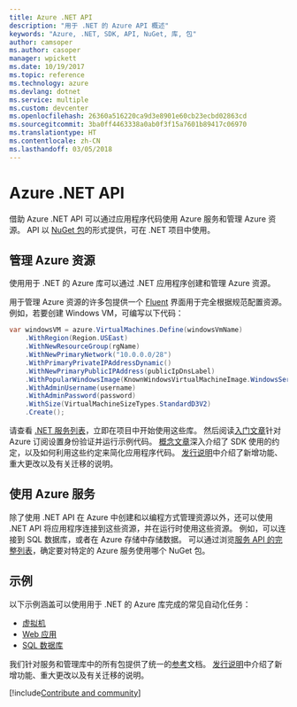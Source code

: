 ```yaml
---
title: Azure .NET API
description: "用于 .NET 的 Azure API 概述"
keywords: "Azure, .NET, SDK, API, NuGet, 库, 包"
author: camsoper
ms.author: casoper
manager: wpickett
ms.date: 10/19/2017
ms.topic: reference
ms.technology: azure
ms.devlang: dotnet
ms.service: multiple
ms.custom: devcenter
ms.openlocfilehash: 26360a516220ca9d3e8901e60cb23ecbd02863cd
ms.sourcegitcommit: 3ba0ff4463338a0ab0f3f15a7601b89417c06970
ms.translationtype: HT
ms.contentlocale: zh-CN
ms.lasthandoff: 03/05/2018
---
```

# <a name="azure-net-apis"></a>Azure .NET API

借助 Azure .NET API 可以通过应用程序代码使用 Azure 服务和管理 Azure 资源。 API 以 [NuGet 包](/dotnet/api/overview/azure/)的形式提供，可在 .NET 项目中使用。 

## <a name="manage-azure-resources"></a>管理 Azure 资源

使用用于 .NET 的 Azure 库可以通过 .NET 应用程序创建和管理 Azure 资源。

用于管理 Azure 资源的许多包提供一个 [Fluent](dotnet-sdk-azure-concepts.md) 界面用于完全根据规范配置资源。 例如，若要创建 Windows VM，可编写以下代码：

```csharp
var windowsVM = azure.VirtualMachines.Define(windowsVmName)
    .WithRegion(Region.USEast)
    .WithNewResourceGroup(rgName)
    .WithNewPrimaryNetwork("10.0.0.0/28")
    .WithPrimaryPrivateIPAddressDynamic()
    .WithNewPrimaryPublicIPAddress(publicIpDnsLabel)
    .WithPopularWindowsImage(KnownWindowsVirtualMachineImage.WindowsServer2012R2Datacenter)
    .WithAdminUsername(username)
    .WithAdminPassword(password)
    .WithSize(VirtualMachineSizeTypes.StandardD3V2)
    .Create();
 ```

请查看 [.NET 服务列表](/dotnet/api/overview/azure/)，立即在项目中开始使用这些库。 然后阅读[入门文章](dotnet-sdk-azure-get-started.md)针对 Azure 订阅设置身份验证并运行示例代码。  [概念文章](dotnet-sdk-azure-concepts.md)深入介绍了 SDK 使用的约定，以及如何利用这些约定来简化应用程序代码。 [发行说明](dotnet-sdk-azure-release-notes.md)中介绍了新增功能、重大更改以及有关迁移的说明。

## <a name="consume-azure-services"></a>使用 Azure 服务

除了使用 .NET API 在 Azure 中创建和以编程方式管理资源以外，还可以使用 .NET API 将应用程序连接到这些资源，并在运行时使用这些资源。  例如，可以连接到 SQL 数据库，或者在 Azure 存储中存储数据。  可以通过浏览[服务 API 的完整列表](/dotnet/api/overview/azure/)，确定要对特定的 Azure 服务使用哪个 NuGet 包。  

## <a name="samples"></a>示例

以下示例涵盖可以使用用于 .NET 的 Azure 库完成的常见自动化任务：

- [虚拟机](dotnet-sdk-azure-virtual-machine-samples.md)
- [Web 应用](dotnet-sdk-azure-web-apps-samples.md)
- [SQL 数据库](dotnet-sdk-azure-sql-database-samples.md)

我们针对服务和管理库中的所有包提供了统一的[参考](/dotnet/api/overview/azure/?view=azure-dotnet)文档。 [发行说明](dotnet-sdk-azure-release-notes.md)中介绍了新增功能、重大更改以及有关迁移的说明。

[!include[Contribute and community](includes/contribute.md)]